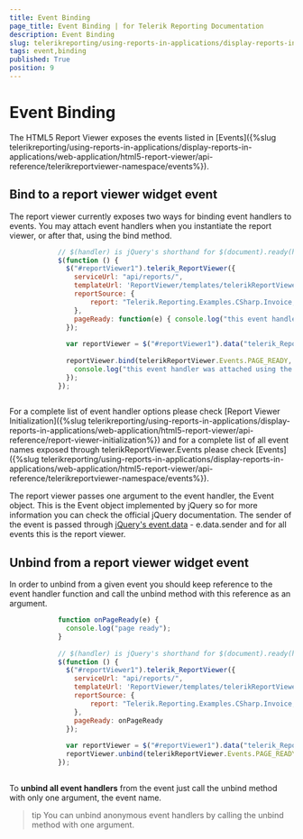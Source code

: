 ```yaml
---
title: Event Binding
page_title: Event Binding | for Telerik Reporting Documentation
description: Event Binding
slug: telerikreporting/using-reports-in-applications/display-reports-in-applications/web-application/html5-report-viewer/event-binding
tags: event,binding
published: True
position: 9
---
```


# Event Binding



The HTML5 Report Viewer exposes the events listed in [Events]({%slug telerikreporting/using-reports-in-applications/display-reports-in-applications/web-application/html5-report-viewer/api-reference/telerikreportviewer-namespace/events%}).
      

## Bind to a report viewer widget event

The report viewer currently exposes two ways for binding event handlers to events.
          You may attach event handlers when you instantiate the report viewer, or after that, using the bind method.
        

	
````js
            // $(handler) is jQuery's shorthand for $(document).ready(handler)
            $(function () {
              $("#reportViewer1").telerik_ReportViewer({
                serviceUrl: "api/reports/",
                templateUrl: 'ReportViewer/templates/telerikReportViewerTemplate-8.1.14.816.html',
                reportSource: {
                    report: "Telerik.Reporting.Examples.CSharp.Invoice, CSharp.ReportLibrary"
                },
                pageReady: function(e) { console.log("this event handler was attached in the constructor"); }
              });
              
              var reportViewer = $("#reportViewer1").data("telerik_ReportViewer");
              
              reportViewer.bind(telerikReportViewer.Events.PAGE_READY, function(e) { 
                console.log("this event handler was attached using the bind method");
              });
            });
          
````



For a complete list of event handler options please check [Report Viewer Initialization]({%slug telerikreporting/using-reports-in-applications/display-reports-in-applications/web-application/html5-report-viewer/api-reference/report-viewer-initialization%})          and for a complete list of all event names exposed through telerikReportViewer.Events please check
          [Events]({%slug telerikreporting/using-reports-in-applications/display-reports-in-applications/web-application/html5-report-viewer/api-reference/telerikreportviewer-namespace/events%}).
        

The report viewer passes one argument to the event handler, the Event object.
          This is the Event object implemented by jQuery so for more information you can check the official jQuery documentation.
          The sender of the event is passed through 
          [jQuery's event.data](https://api.jquery.com/event.data/) - e.data.sender and for all events this is the report viewer.
        

## Unbind from a report viewer widget event

In order to unbind from a given event you should keep reference to the event handler function and
          call the unbind method with this reference as an argument.
        

	
````js
            function onPageReady(e) { 
              console.log("page ready"); 
            }
            
            // $(handler) is jQuery's shorthand for $(document).ready(handler)
            $(function () {
              $("#reportViewer1").telerik_ReportViewer({
                serviceUrl: "api/reports/",
                templateUrl: 'ReportViewer/templates/telerikReportViewerTemplate-8.1.14.816.html',
                reportSource: {
                    report: "Telerik.Reporting.Examples.CSharp.Invoice, CSharp.ReportLibrary"
                },
                pageReady: onPageReady
              });
              
              var reportViewer = $("#reportViewer1").data("telerik_ReportViewer");
              reportViewer.unbind(telerikReportViewer.Events.PAGE_READY, onPageReady);
            });
          
````



To __unbind all event handlers__ from the event just call the unbind method with only one argument, the event name.
        

>tip You can unbind anonymous event handlers by calling the unbind method with one argument.          

